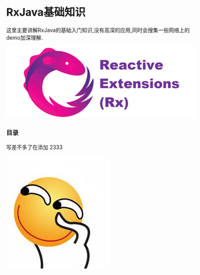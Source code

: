 # RxJava基础知识

这里主要讲解RxJava的基础入门知识,没有高深的应用,同时会搜集一些网络上的demo加深理解.

![](/assets/ReactiveExtensions.png)

### 目录

写差不多了在添加  2333

![](/assets/bq_xieyan.png)



